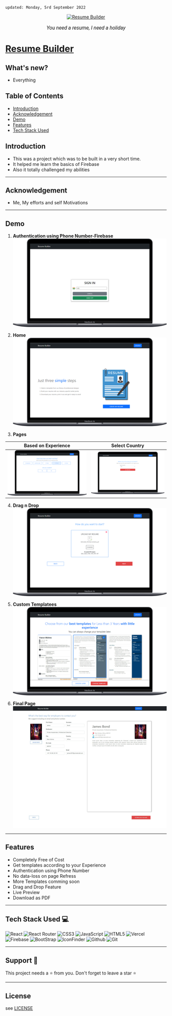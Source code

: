    updated: Monday, 5rd September 2022

<div align=center>
    <a href="https://ressume-builder.vercel.app">
        <img width=200 src="assets/logo.ico" alt="Resume Builder">
    </a>
    <p style="font-family: roboto, calibri; font-size:12pt; font-style:italic">You need a resume, I need a holiday</p>
</div>

# [Resume Builder](https://ressume-builder.vercel.app)

## What's new?

-   Everything

## Table of Contents

-   [Introduction](#introduction)
-   [Acknowledgement](#acknowledgement)
-   [Demo](#demo)
-   [Features](#features)
-   [Tech Stack Used](#tech-stack-used-💻)


## Introduction

-   This was a project which was to be built in a very short time.
-   It helped me learn the basics of Firebase
-   Also it totally challenged my abilities

---

## Acknowledgement

-   Me, My efforts and self Motivations

---

## Demo

1. **Authentication using Phone Number-Firebase**
   ![img](./assets/auth.png)

2. **Home**
   ![Home](./assets/home.png)

3. **Pages**

|     **Based on Experience**     |      **Select Country**      |
| :-----------------------------: | :--------------------------: |
| ![img](./assets/Experience.png) | ![img](./assets/country.png) |

4. **Drag n Drop**
   ![Drag n Drop](./assets/drag%20and%20drop.png)

5. **Custom Templatees**
   ![templates](./assets/templates.png)

6. **Final Page**
   ![Contact](./assets/Contact.jpeg)

---

## Features

-   Completely Free of Cost
-   Get templates according to your Experience
-   Authentication using Phone Number
-   No data-loss on page Refress
-   More Templates comming soon
-   Drag and Drop Feature
-   Live Preview
-   Download as PDF

---

## Tech Stack Used 💻

![React](https://img.shields.io/badge/react-%2320232a.svg?style=for-the-badge&logo=react&logoColor=%2361DAFB)
![React Router](https://img.shields.io/badge/React_Router-CA4245?style=for-the-badge&logo=react-router&logoColor=white)
![CSS3](https://img.shields.io/badge/css3-%231572B6.svg?style=for-the-badge&logo=css3&logoColor=white)
![JavaScript](https://img.shields.io/badge/javascript-%23323330.svg?style=for-the-badge&logo=javascript&logoColor=%23F7DF1E)
![HTML5](https://img.shields.io/badge/html5-%23E34F26.svg?style=for-the-badge&logo=html5&logoColor=white)
![Vercel](https://img.shields.io/badge/Vercel-000000?style=for-the-badge&logo=vercel&logoColor=white)
![Firebase](https://img.shields.io/badge/Firebase-039BE5?style=for-the-badge&logo=Firebase&logoColor=white)
![BootStrap](https://img.shields.io/badge/Bootstrap-563D7C?style=for-the-badge&logo=bootstrap&logoColor=white)
![IconFinder](https://img.shields.io/badge/Iconfinder-1A1B1F?style=for-the-badge&logo=Iconfinder&logoColor=white)
![Github](https://img.shields.io/badge/GitHub-100000?style=for-the-badge&logo=github&logoColor=white)
![Git](https://img.shields.io/badge/GIT-E44C30?style=for-the-badge&logo=git&logoColor=white)

---

## Support 🙏

This project needs a ⭐️ from you. Don't forget to leave a star ⭐️

---

## License

see [LICENSE]


[license]: https://github.com/warmachine028/resume-builder/blob/main/LICENSE
[resource]: https://github.com/Envoy-VC/awesome-badges
